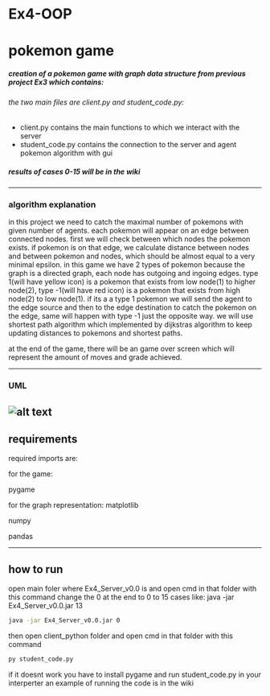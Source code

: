 
# Ex4-OOP
# pokemon game


##### creation of a pokemon game with graph data structure from previous project Ex3 which contains: 
###### the two main files are client.py and student_code.py:

- client.py contains the main functions to which we interact with the server
- student_code.py contains the connection to the server and agent pokemon algorithm with gui 
##### results of cases 0-15 will be in the wiki

-------------

### algorithm explanation

in this project we need to catch the maximal number of pokemons with given number of agents. each pokemon will appear on an edge between connected nodes. first we will check between which nodes the pokemon exists. if pokemon is on that edge, we calculate distance between nodes and between pokemon and nodes, which should be almost equal to a very minimal epsilon. in this game we have 2 types of pokemon because the graph is a directed graph, each node has outgoing and ingoing edges. type 1(will have yellow icon) is a pokemon that exists from low node(1) to higher node(2), type -1(will have red icon) is a pokemon that exists from high node(2) to low node(1). if its a a type 1 pokemon we will send the agent to the edge source and then to the edge destination to catch the pokemon on the edge, same will happen with type -1 just the opposite way. we will use shortest path algorithm which implemented by dijkstras algorithm to keep updating distances to pokemons and shortest paths.

at the end of the game, there will be an game over screen which will represent the amount of moves and grade achieved.


----
### UML
![alt text](https://i.imgur.com/ZHUkFzZ.png)
----
## requirements

required imports are:

for the game:

pygame

for the graph representation:
matplotlib

numpy

pandas

----
## how to run
open main foler where Ex4_Server_v0.0 is and open cmd in that folder with this command
change the 0 at the end to 0 to 15 cases like: java -jar Ex4_Server_v0.0.jar 13
```sh
java -jar Ex4_Server_v0.0.jar 0
```
then open client_python folder and open cmd in that folder with this command
```sh
py student_code.py
```
if it doesnt work you have to install pygame and run student_code.py in your interperter
an example of running the code is in the wiki
